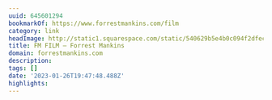 ```yaml
---
uuid: 645601294
bookmarkOf: https://www.forrestmankins.com/film
category: link
headImage: http://static1.squarespace.com/static/540629b5e4b0c094f2dfeca5/t/5dee98a9ac43c868ac592a82/1575917746057/FM+STUDIO+copy.jpg?format=1500w
title: FM FILM — Forrest Mankins
domain: forrestmankins.com
description:
tags: []
date: '2023-01-26T19:47:48.488Z'
highlights:
---
```




